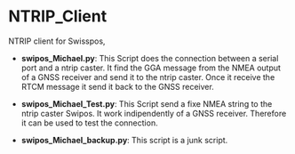 # NTRIP_Client
NTRIP client for Swisspos,


- **swipos_Michael.py**:        This Script does the connection between a serial port and a ntrip caster. It find the GGA message from the NMEA output of a GNSS receiver and send it to  the ntrip caster. Once it receive the RTCM message it send it back to the GNSS receiver. 

- **swipos_Michael_Test.py**:   This Script send a fixe NMEA string to the ntrip caster Swipos. It work indipendently of a GNSS receiver. Therefore it can be used to test the connection. 

- **swipos_Michael_backup.py**: This script is a junk script. 
